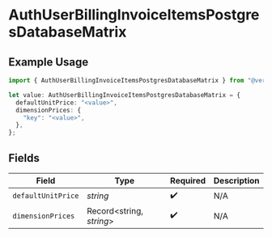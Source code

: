 # AuthUserBillingInvoiceItemsPostgresDatabaseMatrix

## Example Usage

```typescript
import { AuthUserBillingInvoiceItemsPostgresDatabaseMatrix } from "@vercel/sdk/models/components/authuser.js";

let value: AuthUserBillingInvoiceItemsPostgresDatabaseMatrix = {
  defaultUnitPrice: "<value>",
  dimensionPrices: {
    "key": "<value>",
  },
};
```

## Fields

| Field                    | Type                     | Required                 | Description              |
| ------------------------ | ------------------------ | ------------------------ | ------------------------ |
| `defaultUnitPrice`       | *string*                 | :heavy_check_mark:       | N/A                      |
| `dimensionPrices`        | Record<string, *string*> | :heavy_check_mark:       | N/A                      |